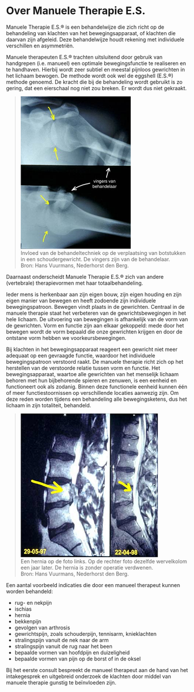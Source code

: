 # Over Manuele Therapie E.S.

Manuele Therapie E.S.® is een behandelwijze die zich richt op de behandeling van klachten van het bewegingsapparaat, of klachten die daarvan zijn afgeleid. Deze behandelwijze houdt rekening met individuele verschillen en asymmetriën. 

Manuele therapeuten E.S.® trachten uitsluitend door gebruik van handgrepen (i.e. manueel) een optimale bewegingsfunctie te realiseren en te handhaven. Hierbij wordt zeer subtiel en meestal pijnloos gewrichten in het lichaam bewogen. De methode wordt ook wel de eggshell (E.S.®) methode genoemd. De kracht die bij de behandeling wordt gebruikt is zo gering, dat een eierschaal nog niet zou breken. Er wordt dus niet gekraakt. 

> ![](img/foto_huug2.jpg)
> <br/> Invloed van de behandeltechniek op de verplaatsing van botstukken in een schoudergewricht. De vingers zijn van de behandelaar. 
> <br/> Bron: Hans Vuurmans, Nederhorst den Berg.

Daarnaast onderscheidt Manuele Therapie E.S.® zich van andere (vertebrale) therapievormen met haar totaalbehandeling. 

Ieder mens is herkenbaar aan zijn eigen bouw, zijn eigen houding en zijn eigen manier van bewegen en heeft zodoende zijn individuele bewegingspatroon. Bewegen vindt plaats in de gewrichten. Centraal in de manuele therapie staat het verbeteren van de gewrichtsbewe­gingen in het hele lichaam. De uitvoering van bewegingen is afhankelijk van de vorm van de gewrichten. Vorm en functie zijn aan elkaar gekoppeld: mede door het bewegen wordt de vorm bepaald die onze gewrichten krijgen en door de ontstane vorm hebben we voorkeursbe­wegingen. 

Bij klachten in het bewegingsapparaat reageert een gewricht niet meer adequaat op een gevraagde functie, waardoor het individuele bewegingspatroon verstoord raakt. De manuele therapie richt zich op het herstellen van de verstoorde relatie tussen vorm en functie. Het bewegingsapparaat, waartoe alle gewrichten van het menselijk lichaam behoren met hun bijbehorende spieren en zenuwen, is een eenheid en functioneert ook als zodanig. Binnen deze functionele eenheid kunnen één of meer functiestoornissen op verschillende locaties aanwezig zijn. Om deze reden worden tijdens een behandeling alle bewegingsketens, dus het lichaam in zijn totaliteit, behandeld.

> ![](img/foto_huug3.jpg)
> <br/> Een hernia op de foto links. Op de rechter foto dezelfde wervelkolom een jaar later. De hernia is zonder operatie verdwenen.
> <br/> Bron: Hans Vuurmans, Nederhorst den Berg.

Een aantal voorbeeld indicaties die door een manueel therapeut kunnen worden behandeld:

* rug- en nekpijn
* ischias
* hernia
* bekkenpijn
* gevolgen van arthrosis
* gewrichtspijn, zoals schouderpijn, tennisarm, knieklachten
* stralingspijn vanuit de nek naar de arm
* stralingspijn vanuit de rug naar het been
* bepaalde vormen van hoofdpijn en duizeligheid
* bepaalde vormen van pijn op de borst of in de oksel

Bij het eerste consult bespreekt de manueel therapeut aan de hand van het intakegesprek en uitgebreid onderzoek de klachten door middel van manuele therapie gunstig te beïnvloeden zijn.
